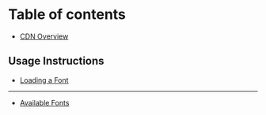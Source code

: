 # Table of contents

* [CDN Overview](README.md)

## Usage Instructions

* [Loading a Font](usage-instructions/loading-a-font.md)

***

* [Available Fonts](available-fonts.md)
